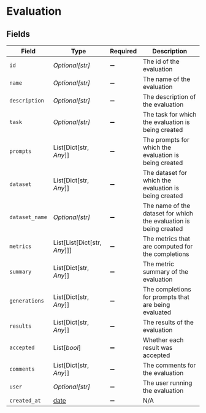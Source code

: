 # Evaluation


## Fields

| Field                                                                | Type                                                                 | Required                                                             | Description                                                          |
| -------------------------------------------------------------------- | -------------------------------------------------------------------- | -------------------------------------------------------------------- | -------------------------------------------------------------------- |
| `id`                                                                 | *Optional[str]*                                                      | :heavy_minus_sign:                                                   | The id of the evaluation                                             |
| `name`                                                               | *Optional[str]*                                                      | :heavy_minus_sign:                                                   | The name of the evaluation                                           |
| `description`                                                        | *Optional[str]*                                                      | :heavy_minus_sign:                                                   | The description of the evaluation                                    |
| `task`                                                               | *Optional[str]*                                                      | :heavy_minus_sign:                                                   | The task for which the evaluation is being created                   |
| `prompts`                                                            | List[Dict[str, *Any*]]                                               | :heavy_minus_sign:                                                   | The prompts for which the evaluation is being created                |
| `dataset`                                                            | List[Dict[str, *Any*]]                                               | :heavy_minus_sign:                                                   | The dataset for which the evaluation is being created                |
| `dataset_name`                                                       | *Optional[str]*                                                      | :heavy_minus_sign:                                                   | The name of the dataset for which the evaluation is being created    |
| `metrics`                                                            | List[List[Dict[str, *Any*]]]                                         | :heavy_minus_sign:                                                   | The metrics that are computed for the completions                    |
| `summary`                                                            | List[Dict[str, *Any*]]                                               | :heavy_minus_sign:                                                   | The metric summary of the evaluation                                 |
| `generations`                                                        | List[Dict[str, *Any*]]                                               | :heavy_minus_sign:                                                   | The completions for prompts that are being evaluated                 |
| `results`                                                            | List[Dict[str, *Any*]]                                               | :heavy_minus_sign:                                                   | The results of the evaluation                                        |
| `accepted`                                                           | List[*bool*]                                                         | :heavy_minus_sign:                                                   | Whether each result was accepted                                     |
| `comments`                                                           | List[Dict[str, *Any*]]                                               | :heavy_minus_sign:                                                   | The comments for the evaluation                                      |
| `user`                                                               | *Optional[str]*                                                      | :heavy_minus_sign:                                                   | The user running the evaluation                                      |
| `created_at`                                                         | [date](https://docs.python.org/3/library/datetime.html#date-objects) | :heavy_minus_sign:                                                   | N/A                                                                  |
